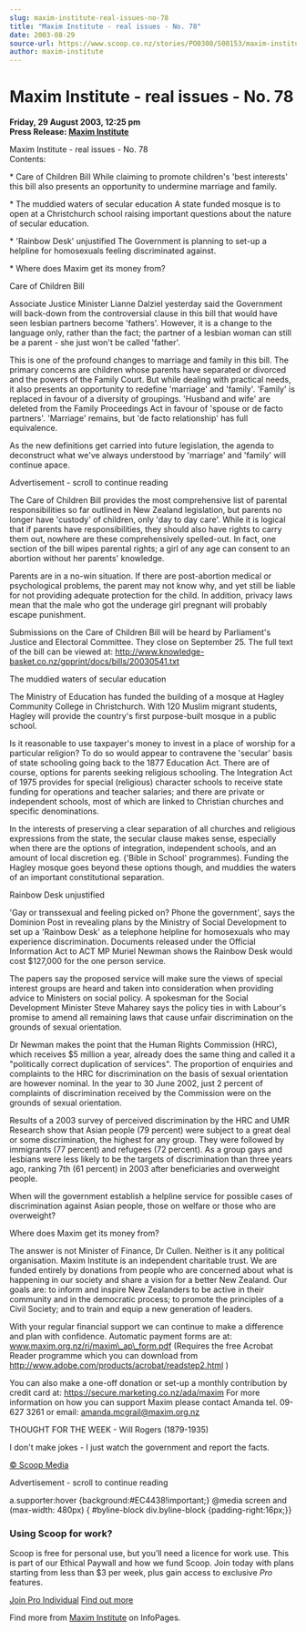 ```yaml
---
slug: maxim-institute-real-issues-no-78
title: "Maxim Institute - real issues - No. 78"
date: 2003-08-29
source-url: https://www.scoop.co.nz/stories/PO0308/S00153/maxim-institute-real-issues-no-78.htm
author: maxim-institute
---
```

Maxim Institute - real issues - No. 78
======================================

**Friday, 29 August 2003, 12:25 pm**  
**Press Release: [Maxim Institute](https://info.scoop.co.nz/Maxim_Institute)**

Maxim Institute - real issues - No. 78  
Contents:

\* Care of Children Bill While claiming to promote children's 'best interests' this bill also presents an opportunity to undermine marriage and family.

\* The muddied waters of secular education A state funded mosque is to open at a Christchurch school raising important questions about the nature of secular education.

\* 'Rainbow Desk' unjustified The Government is planning to set-up a helpline for homosexuals feeling discriminated against.

\* Where does Maxim get its money from?

  
Care of Children Bill

Associate Justice Minister Lianne Dalziel yesterday said the Government will back-down from the controversial clause in this bill that would have seen lesbian partners become 'fathers'. However, it is a change to the language only, rather than the fact; the partner of a lesbian woman can still be a parent - she just won't be called 'father'.

This is one of the profound changes to marriage and family in this bill. The primary concerns are children whose parents have separated or divorced and the powers of the Family Court. But while dealing with practical needs, it also presents an opportunity to redefine 'marriage' and 'family'. 'Family' is replaced in favour of a diversity of groupings. 'Husband and wife' are deleted from the Family Proceedings Act in favour of 'spouse or de facto partners'. 'Marriage' remains, but 'de facto relationship' has full equivalence.

As the new definitions get carried into future legislation, the agenda to deconstruct what we've always understood by 'marriage' and 'family' will continue apace.

Advertisement - scroll to continue reading





The Care of Children Bill provides the most comprehensive list of parental responsibilities so far outlined in New Zealand legislation, but parents no longer have 'custody' of children, only 'day to day care'. While it is logical that if parents have responsibilities, they should also have rights to carry them out, nowhere are these comprehensively spelled-out. In fact, one section of the bill wipes parental rights; a girl of any age can consent to an abortion without her parents' knowledge.

Parents are in a no-win situation. If there are post-abortion medical or psychological problems, the parent may not know why, and yet still be liable for not providing adequate protection for the child. In addition, privacy laws mean that the male who got the underage girl pregnant will probably escape punishment.

Submissions on the Care of Children Bill will be heard by Parliament's Justice and Electoral Committee. They close on September 25. The full text of the bill can be viewed at: http://www.knowledge-basket.co.nz/gpprint/docs/bills/20030541.txt

The muddied waters of secular education

The Ministry of Education has funded the building of a mosque at Hagley Community College in Christchurch. With 120 Muslim migrant students, Hagley will provide the country's first purpose-built mosque in a public school.

Is it reasonable to use taxpayer's money to invest in a place of worship for a particular religion? To do so would appear to contravene the 'secular' basis of state schooling going back to the 1877 Education Act. There are of course, options for parents seeking religious schooling. The Integration Act of 1975 provides for special (religious) character schools to receive state funding for operations and teacher salaries; and there are private or independent schools, most of which are linked to Christian churches and specific denominations.

In the interests of preserving a clear separation of all churches and religious expressions from the state, the secular clause makes sense, especially when there are the options of integration, independent schools, and an amount of local discretion eg. ('Bible in School' programmes). Funding the Hagley mosque goes beyond these options though, and muddies the waters of an important constitutional separation.

Rainbow Desk unjustified

'Gay or transsexual and feeling picked on? Phone the government', says the Dominion Post in revealing plans by the Ministry of Social Development to set up a 'Rainbow Desk' as a telephone helpline for homosexuals who may experience discrimination. Documents released under the Official Information Act to ACT MP Muriel Newman shows the Rainbow Desk would cost $127,000 for the one person service.

The papers say the proposed service will make sure the views of special interest groups are heard and taken into consideration when providing advice to Ministers on social policy. A spokesman for the Social Development Minister Steve Maharey says the policy ties in with Labour's promise to amend all remaining laws that cause unfair discrimination on the grounds of sexual orientation.

Dr Newman makes the point that the Human Rights Commission (HRC), which receives $5 million a year, already does the same thing and called it a "politically correct duplication of services". The proportion of enquiries and complaints to the HRC for discrimination on the basis of sexual orientation are however nominal. In the year to 30 June 2002, just 2 percent of complaints of discrimination received by the Commission were on the grounds of sexual orientation.

Results of a 2003 survey of perceived discrimination by the HRC and UMR Research show that Asian people (79 percent) were subject to a great deal or some discrimination, the highest for any group. They were followed by immigrants (77 percent) and refugees (72 percent). As a group gays and lesbians were less likely to be the targets of discrimination than three years ago, ranking 7th (61 percent) in 2003 after beneficiaries and overweight people.

When will the government establish a helpline service for possible cases of discrimination against Asian people, those on welfare or those who are overweight?

Where does Maxim get its money from?

The answer is not Minister of Finance, Dr Cullen. Neither is it any political organisation. Maxim Institute is an independent charitable trust. We are funded entirely by donations from people who are concerned about what is happening in our society and share a vision for a better New Zealand. Our goals are: to inform and inspire New Zealanders to be active in their community and in the democratic process; to promote the principles of a Civil Society; and to train and equip a new generation of leaders.

With your regular financial support we can continue to make a difference and plan with confidence. Automatic payment forms are at: www.maxim.org.nz/ri/maxim\_ap\_form.pdf (Requires the free Acrobat Reader programme which you can download from http://www.adobe.com/products/acrobat/readstep2.html )

You can also make a one-off donation or set-up a monthly contribution by credit card at: https://secure.marketing.co.nz/ada/maxim For more information on how you can support Maxim please contact Amanda tel. 09-627 3261 or email: amanda.mcgrail@maxim.org.nz

THOUGHT FOR THE WEEK - Will Rogers (1879-1935)

I don't make jokes - I just watch the government and report the facts.

  

[© Scoop Media](http://www.scoop.co.nz/about/terms.html)  

Advertisement - scroll to continue reading



a.supporter:hover {background:#EC4438!important;} @media screen and (max-width: 480px) { #byline-block div.byline-block {padding-right:16px;}}

### Using Scoop for work?

Scoop is free for personal use, but you’ll need a licence for work use. This is part of our Ethical Paywall and how we fund Scoop. Join today with plans starting from less than $3 per week, plus gain access to exclusive _Pro_ features.  
  
[Join Pro Individual](https://pro.scoop.co.nz/Individual/?from=ProIn24) [Find out more](https://pro.scoop.co.nz/using-scoop-for-work/?from=ProIn24)

Find more from [Maxim Institute](https://info.scoop.co.nz/Maxim_Institute) on InfoPages.